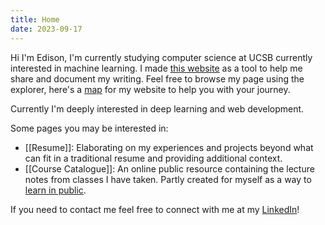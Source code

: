 ```yaml
---
title: Home
date: 2023-09-17
---
```

Hi I'm Edison, I'm currently studying computer science at UCSB currently interested in machine learning. I made [this website](Personal%20Website.md) as a tool to help me share and document my writing. Feel free to browse my page using the explorer, here's a [map](Navigation%20Guide.md) for my website to help you with your journey. 

Currently I'm deeply interested in deep learning and web development.

Some pages you may be interested in:
- [[Resume]]: Elaborating on my experiences and projects beyond what can fit in a traditional resume and providing additional context.
- [[Course Catalogue]]: An online public resource containing the lecture notes from classes I have taken. Partly created for myself as a way to [learn in public](https://www.swyx.io/learn-in-public). 

If you need to contact me feel free to connect with me at my [LinkedIn](https://www.linkedin.com/in/edison--zhang/)!